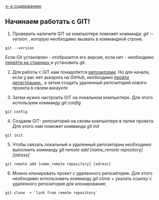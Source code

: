[<- к содержанию](./readme.md)

## Начинаем работать с GIT!

1. Проверить наличите GIT на компьютере поможет комманда: _git --version_ , которую необходимо вызвать в коммандной строке.

```bash=
git --version
```
Если Git установлен - отобразится его версия, если нет  - необходимо [перейти на страницу ](https://git-scm.com/download/win) и установить git.

2. Для работы с GIT нам понадобятся [репозитории](./repository.md). Но для начала, если у вас нет аккаунта на *GitHub*, необходимо [пройти регистрацию.]( https://github.com/), а затем создать удаленный репозиторий нового проекта в своем аккаунте

3. Затем нужно настроить GIT на локальном компьютере. Для этого используем комманду  _git config_

```bash=
git config
```

4. Создаем GIT- репозиторий на своем компьютере в папке проекта. Для этого нам поможет комманда _git init_

```bash=
git init
```
5. Чтобы связать локальный и удаленный репозитории необходимо выполнить комманду _git remote add [name_remote repository] [adress]_
```bash=
git remote add [name_remote repository] [adress]
```


6. Можно клонировать проект с удаленного репозитория. Для этого необходимо использовать комманду _git clone_ + указать ссылку с удаленного репозитория для клонирования: 

```bash=
git clone  + `link from remote repository`
```